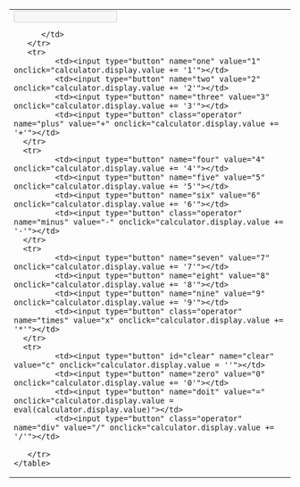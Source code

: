<form name="calculator">
    <table>
       <tr>
          <td colspan="4">
             <input type="text" name="display" id="display" disabled>
            
          </td>
       </tr>
       <tr>
             <td><input type="button" name="one" value="1" onclick="calculator.display.value += '1'"></td>
             <td><input type="button" name="two" value="2" onclick="calculator.display.value += '2'"></td>
             <td><input type="button" name="three" value="3" onclick="calculator.display.value += '3'"></td>
             <td><input type="button" class="operator" name="plus" value="+" onclick="calculator.display.value += '+'"></td>
      </tr>
      <tr>
             <td><input type="button" name="four" value="4" onclick="calculator.display.value += '4'"></td>
             <td><input type="button" name="five" value="5" onclick="calculator.display.value += '5'"></td>
             <td><input type="button" name="six" value="6" onclick="calculator.display.value += '6'"></td>
             <td><input type="button" class="operator" name="minus" value="-" onclick="calculator.display.value += '-'"></td>
      </tr>
      <tr>
             <td><input type="button" name="seven" value="7" onclick="calculator.display.value += '7'"></td>
             <td><input type="button" name="eight" value="8" onclick="calculator.display.value += '8'"></td>
             <td><input type="button" name="nine" value="9" onclick="calculator.display.value += '9'"></td>
             <td><input type="button" class="operator" name="times" value="x" onclick="calculator.display.value += '*'"></td>
      </tr>
      <tr>
             <td><input type="button" id="clear" name="clear" value="c" onclick="calculator.display.value = ''"></td>
             <td><input type="button" name="zero" value="0" onclick="calculator.display.value += '0'"></td>
             <td><input type="button" name="doit" value="=" onclick="calculator.display.value = eval(calculator.display.value)"></td>
             <td><input type="button" class="operator" name="div" value="/" onclick="calculator.display.value += '/'"></td>
       
       </tr>
    </table>
</form>
